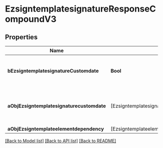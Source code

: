 # EzsigntemplatesignatureResponseCompoundV3

## Properties
Name | Type | Description | Notes
------------ | ------------- | ------------- | -------------
**bEzsigntemplatesignatureCustomdate** | **Bool** | Whether the Ezsigntemplatesignature has a custom date format or not. (Only possible when eEzsigntemplatesignatureType is **Name** or **Handwritten**) | [optional] 
**aObjEzsigntemplatesignaturecustomdate** | [EzsigntemplatesignaturecustomdateResponseCompoundV2] | An array of custom date blocks that will be filled at the time of signature.  Can only be used if bEzsigntemplatesignatureCustomdate is true.  Use an empty array if you don&#39;t want to have a date at all. | [optional] 
**aObjEzsigntemplateelementdependency** | [EzsigntemplateelementdependencyResponseCompound] |  | [optional] 

[[Back to Model list]](../README.md#documentation-for-models) [[Back to API list]](../README.md#documentation-for-api-endpoints) [[Back to README]](../README.md)


